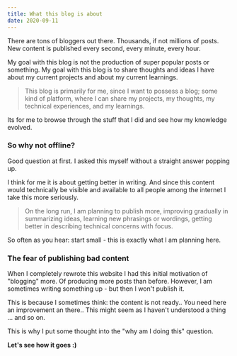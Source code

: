 ```yaml
---
title: What this blog is about
date: 2020-09-11
---
```


There are tons of bloggers out there. Thousands, if not millions of posts. New content is published every second, every minute, every hour.

My goal with this blog is not the production of super popular posts or something.
My goal with this blog is to share thoughts and ideas I have about my current projects and about my current learnings.

> This blog is primarily for me, since I want to possess a blog; some kind of platform, where I can share my projects, my thoughts, my technical experiences, and my learnings.

Its for me to browse through the stuff that I did and see how my knowledge evolved.

### So why not offline?
Good question at first. I asked this myself without a straight answer popping up.

I think for me it is about getting better in writing. And since this content would technically be visible and available to all people among the internet I take this more seriously.

> On the long run, I am planning to publish more, improving gradually in summarizing ideas, learning new phrasings or wordings, getting better in describing technical concerns with focus.

So often as you hear: start small - this is exactly what I am planning here.

### The fear of publishing bad content
When I completely rewrote this website I had this initial motivation of "blogging" more. Of producing more posts than before. However, I am sometimes writing something up - but then I won't publish it.

This is because I sometimes think: the content is not ready.. You need here an improvement an there.. This might seem as I haven't understood a thing ... and so on.

This is why I put some thought into the "why am I doing this" question.

**Let's see how it goes :)**